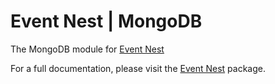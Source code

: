 # Event Nest | MongoDB
The MongoDB module for [Event Nest](https://www.npmjs.com/package/@event-nest/core)

For a full documentation, please visit the [Event Nest](https://www.npmjs.com/package/@event-nest/core) package.
